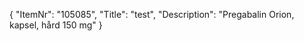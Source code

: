 {
  "ItemNr": "105085",
  "Title": "test",
  "Description": "Pregabalin Orion, kapsel, hård 150 mg"
}